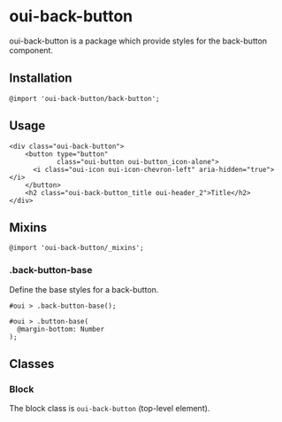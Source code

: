 # oui-back-button

<component-status cx-design="complete" ux="rc"></component-status>

oui-back-button is a package which provide styles for the back-button component.

## Installation

```less
@import 'oui-back-button/back-button';
```

## Usage


```html:preview
<div class="oui-back-button">
    <button type="button"
            class="oui-button oui-button_icon-alone">
      <i class="oui-icon oui-icon-chevron-left" aria-hidden="true"></i>
    </button>
    <h2 class="oui-back-button_title oui-header_2">Title</h2>
</div>
```


## Mixins

```less
@import 'oui-back-button/_mixins';
```

### .back-button-base

Define the base styles for a back-button.

```less
#oui > .back-button-base();
```

```less
#oui > .button-base(
  @margin-bottom: Number
);
```

## Classes

### Block

The block class is `oui-back-button` (top-level element).
